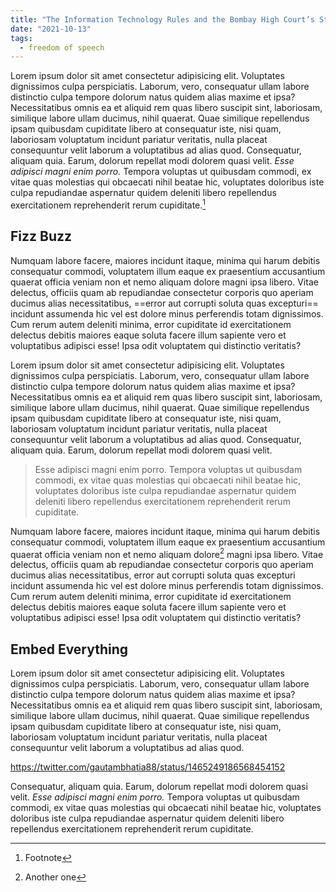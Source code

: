 ```yaml
---
title: "The Information Technology Rules and the Bombay High Court’s Stay Order"
date: "2021-10-13"
tags:
  - freedom of speech
---
```


Lorem ipsum dolor sit amet consectetur adipisicing elit. Voluptates dignissimos culpa perspiciatis. Laborum, vero, consequatur ullam labore distinctio culpa tempore dolorum natus quidem alias maxime et ipsa? Necessitatibus omnis ea et aliquid rem quas libero suscipit sint, laboriosam, similique labore ullam ducimus, nihil quaerat. Quae similique repellendus ipsam quibusdam cupiditate libero at consequatur iste, nisi quam, laboriosam voluptatum incidunt pariatur veritatis, nulla placeat consequuntur velit laborum a voluptatibus ad alias quod. Consequatur, aliquam quia. Earum, dolorum repellat modi dolorem quasi velit. _Esse adipisci magni enim porro._ Tempora voluptas ut quibusdam commodi, ex vitae quas molestias qui obcaecati nihil beatae hic, voluptates doloribus iste culpa repudiandae aspernatur quidem deleniti libero repellendus exercitationem reprehenderit rerum cupiditate.[^1]

## Fizz Buzz

Numquam labore facere, maiores incidunt itaque, minima qui harum debitis consequatur commodi, voluptatem illum eaque ex praesentium accusantium quaerat officia veniam non et nemo aliquam dolore magni ipsa libero. Vitae delectus, officiis quam ab repudiandae consectetur corporis quo aperiam ducimus alias necessitatibus, ==error aut corrupti soluta quas excepturi== incidunt assumenda hic vel est dolore minus perferendis totam dignissimos. Cum rerum autem deleniti minima, error cupiditate id exercitationem delectus debitis maiores eaque soluta facere illum sapiente vero et voluptatibus adipisci esse! Ipsa odit voluptatem qui distinctio veritatis?

Lorem ipsum dolor sit amet consectetur adipisicing elit. Voluptates dignissimos culpa perspiciatis. Laborum, vero, consequatur ullam labore distinctio culpa tempore dolorum natus quidem alias maxime et ipsa? Necessitatibus omnis ea et aliquid rem quas libero suscipit sint, laboriosam, similique labore ullam ducimus, nihil quaerat. Quae similique repellendus ipsam quibusdam cupiditate libero at consequatur iste, nisi quam, laboriosam voluptatum incidunt pariatur veritatis, nulla placeat consequuntur velit laborum a voluptatibus ad alias quod. Consequatur, aliquam quia. Earum, dolorum repellat modi dolorem quasi velit.

> Esse adipisci magni enim porro. Tempora voluptas ut quibusdam commodi, ex vitae quas molestias qui obcaecati nihil beatae hic, voluptates doloribus iste culpa repudiandae aspernatur quidem deleniti libero repellendus exercitationem reprehenderit rerum cupiditate.

Numquam labore facere, maiores incidunt itaque, minima qui harum debitis consequatur commodi, voluptatem illum eaque ex praesentium accusantium quaerat officia veniam non et nemo aliquam dolore[^2] magni ipsa libero. Vitae delectus, officiis quam ab repudiandae consectetur corporis quo aperiam ducimus alias necessitatibus, error aut corrupti soluta quas excepturi incidunt assumenda hic vel est dolore minus perferendis totam dignissimos. Cum rerum autem deleniti minima, error cupiditate id exercitationem delectus debitis maiores eaque soluta facere illum sapiente vero et voluptatibus adipisci esse! Ipsa odit voluptatem qui distinctio veritatis?

## Embed Everything

Lorem ipsum dolor sit amet consectetur adipisicing elit. Voluptates dignissimos culpa perspiciatis. Laborum, vero, consequatur ullam labore distinctio culpa tempore dolorum natus quidem alias maxime et ipsa? Necessitatibus omnis ea et aliquid rem quas libero suscipit sint, laboriosam, similique labore ullam ducimus, nihil quaerat. Quae similique repellendus ipsam quibusdam cupiditate libero at consequatur iste, nisi quam, laboriosam voluptatum incidunt pariatur veritatis, nulla placeat consequuntur velit laborum a voluptatibus ad alias quod.

https://twitter.com/gautambhatia88/status/1465249186568454152

Consequatur, aliquam quia. Earum, dolorum repellat modi dolorem quasi velit. _Esse adipisci magni enim porro._ Tempora voluptas ut quibusdam commodi, ex vitae quas molestias qui obcaecati nihil beatae hic, voluptates doloribus iste culpa repudiandae aspernatur quidem deleniti libero repellendus exercitationem reprehenderit rerum cupiditate.

[^1]: Footnote
[^2]: Another one
